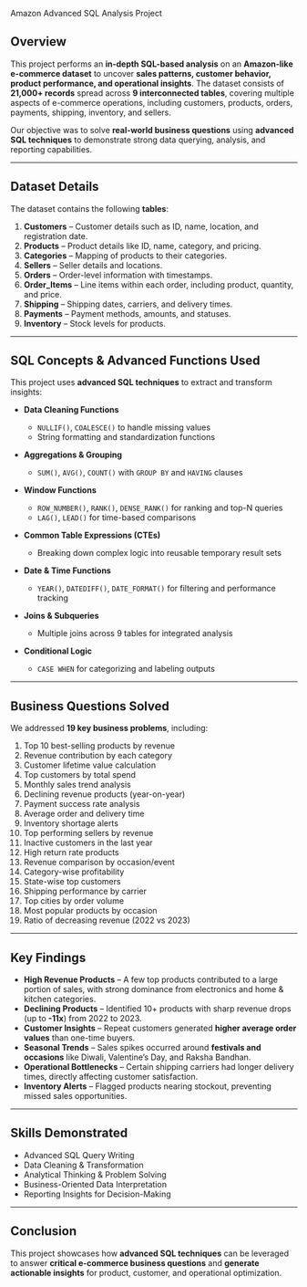  Amazon Advanced SQL Analysis Project

##  Overview

This project performs an **in-depth SQL-based analysis** on an **Amazon-like e-commerce dataset** to uncover **sales patterns, customer behavior, product performance, and operational insights**.
The dataset consists of **21,000+ records** spread across **9 interconnected tables**, covering multiple aspects of e-commerce operations, including customers, products, orders, payments, shipping, inventory, and sellers.

Our objective was to solve **real-world business questions** using **advanced SQL techniques** to demonstrate strong data querying, analysis, and reporting capabilities.

---------------------------------------------------------------------------------------------------------------------------------------------------------------------------------------------------------------

##  Dataset Details
The dataset contains the following **tables**:

1. **Customers** – Customer details such as ID, name, location, and registration date.
2. **Products** – Product details like ID, name, category, and pricing.
3. **Categories** – Mapping of products to their categories.
4. **Sellers** – Seller details and locations.
5. **Orders** – Order-level information with timestamps.
6. **Order\_Items** – Line items within each order, including product, quantity, and price.
7. **Shipping** – Shipping dates, carriers, and delivery times.
8. **Payments** – Payment methods, amounts, and statuses.
9. **Inventory** – Stock levels for products.

---------------------------------------------------------------------------------------------------------------------------------------------------------------------------------------------------------------

##  SQL Concepts & Advanced Functions Used
This project uses **advanced SQL techniques** to extract and transform insights:

* **Data Cleaning Functions**
  * `NULLIF()`, `COALESCE()` to handle missing values
  * String formatting and standardization functions

* **Aggregations & Grouping**
  * `SUM()`, `AVG()`, `COUNT()` with `GROUP BY` and `HAVING` clauses

* **Window Functions**
  * `ROW_NUMBER()`, `RANK()`, `DENSE_RANK()` for ranking and top-N queries
  * `LAG()`, `LEAD()` for time-based comparisons

* **Common Table Expressions (CTEs)**
  * Breaking down complex logic into reusable temporary result sets

* **Date & Time Functions**
  * `YEAR()`, `DATEDIFF()`, `DATE_FORMAT()` for filtering and performance tracking

* **Joins & Subqueries**
  * Multiple joins across 9 tables for integrated analysis

* **Conditional Logic**
  * `CASE WHEN` for categorizing and labeling outputs
---------------------------------------------------------------------------------------------------------------------------------------------------------------------------------------------------------------

##  Business Questions Solved
We addressed **19 key business problems**, including:

1. Top 10 best-selling products by revenue
2. Revenue contribution by each category
3. Customer lifetime value calculation
4. Top customers by total spend
5. Monthly sales trend analysis
6. Declining revenue products (year-on-year)
7. Payment success rate analysis
8. Average order and delivery time
9. Inventory shortage alerts
10. Top performing sellers by revenue
11. Inactive customers in the last year
12. High return rate products
13. Revenue comparison by occasion/event
14. Category-wise profitability
15. State-wise top customers
16. Shipping performance by carrier
17. Top cities by order volume
18. Most popular products by occasion
19. Ratio of decreasing revenue (2022 vs 2023)
---------------------------------------------------------------------------------------------------------------------------------------------------------------------------------------------------------------

##  Key Findings

* **High Revenue Products** – A few top products contributed to a large portion of sales, with strong dominance from electronics and home & kitchen categories.
* **Declining Products** – Identified 10+ products with sharp revenue drops (up to **-11x**) from 2022 to 2023.
* **Customer Insights** – Repeat customers generated **higher average order values** than one-time buyers.
* **Seasonal Trends** – Sales spikes occurred around **festivals and occasions** like Diwali, Valentine’s Day, and Raksha Bandhan.
* **Operational Bottlenecks** – Certain shipping carriers had longer delivery times, directly affecting customer satisfaction.
* **Inventory Alerts** – Flagged products nearing stockout, preventing missed sales opportunities.

------------------------------------------------------------------------------------------------------------------------------------------------------------------------------------------------------------------

##  Skills Demonstrated

* Advanced SQL Query Writing
* Data Cleaning & Transformation
* Analytical Thinking & Problem Solving
* Business-Oriented Data Interpretation
* Reporting Insights for Decision-Making

------------------------------------------------------------------------------------------------------------------------------------------------------------------------------------------------------------------

##  Conclusion

This project showcases how **advanced SQL techniques** can be leveraged to answer **critical e-commerce business questions** and **generate actionable insights** for product, customer, and operational optimization.

